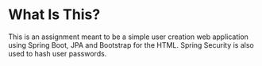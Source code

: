 # What Is This?
This is an assignment meant to be a simple user creation web application using Spring Boot, JPA and Bootstrap for the HTML. Spring Security is also used to hash user passwords.